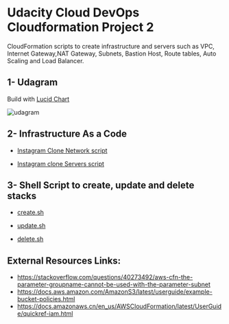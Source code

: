 # Udacity Cloud DevOps Cloudformation Project 2
CloudFormation scripts to create infrastructure and servers such as VPC, Internet Gateway,NAT Gateway, Subnets, Bastion Host, Route tables, Auto Scaling and Load Balancer.

## 1- Udagram

Build with [Lucid Chart](https://lucid.app/)

![udagram](https://user-images.githubusercontent.com/40002929/172361118-b5eae4cc-9bfe-439f-aaf2-8ab7d1b93392.png)

## 2- Infrastructure As a Code

  - [Instagram Clone Network script](/insta-infra.yml) 
  
  - [Instagram clone Servers script](/insta-servers.yml)
  
## 3- Shell Script to create, update and delete stacks

  - [create.sh](/create.sh)
  
  - [update.sh](/update.sh)
  
  - [delete.sh](/delete.sh)

## External Resources Links:

  - https://stackoverflow.com/questions/40273492/aws-cfn-the-parameter-groupname-cannot-be-used-with-the-parameter-subnet
  - https://docs.aws.amazon.com/AmazonS3/latest/userguide/example-bucket-policies.html
  - https://docs.amazonaws.cn/en_us/AWSCloudFormation/latest/UserGuide/quickref-iam.html
